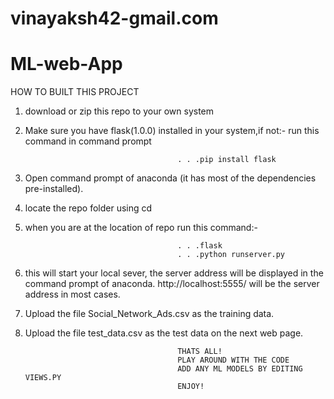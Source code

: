 # vinayaksh42-gmail.com

# ML-web-App
  HOW TO BUILT THIS PROJECT 
   1. download or zip this repo to your own system
   2. Make sure you have flask(1.0.0) installed in your system,if not:-
                                            run this command in command prompt
                                            
                                            
                                            . . .pip install flask
   3. Open command prompt of anaconda (it has most of the dependencies pre-installed).
   4. locate the repo folder using cd <filename>
   5. when you are at the location of repo run this command:-
  
  
                                            . . .flask
                                            . . .python runserver.py
   6. this will start your local sever, the server address will be displayed in the command prompt of anaconda.
      http://localhost:5555/ will be the server address in most cases.
   7. Upload the file Social_Network_Ads.csv as the training data.
   8. Upload the file test_data.csv as the test data on the next web page.
   
                                            THATS ALL!
                                            PLAY AROUND WITH THE CODE
                                            ADD ANY ML MODELS BY EDITING VIEWS.PY
                                            ENJOY!
